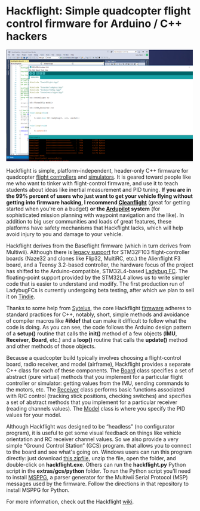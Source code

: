 # Hackflight: Simple quadcopter flight control firmware for Arduino / C++ hackers

<img src="hackflight.png" width=500>

Hackflight is simple, platform-independent, header-only C++ firmware for quadcopter 
[flight controllers](http://diydrones.com/profiles/blogs/flight-of-the-ladybug)
and [simulators](https://github.com/simondlevy/HackflightSim).  It
is geared toward people like me who want to tinker with flight-control
firmware, and use it to teach students about ideas like inertial measurement
and PID tuning.  <b>If you are in the 99% percent of users who just want to get
your vehicle flying without getting into firmware hacking, I recommend
[Cleanflight](http://cleanflight.com/)</b> (great for getting started when
you're on a budget) <b>or the
[Ardupilot](http://copter.ardupilot.org) system</b> (for
sophisticated mission planning with waypoint navigation and the like).  In
addition to big user communities and loads of great features, these platforms
have safety mechanisms that Hackflight lacks, which will help avoid injury to
you and damage to your vehicle.

Hackflight derives from the Baseflight firmware (which in turn derives from
Multiwii).  Although there is [legacy
support](https://github.com/simondlevy/hackflight/tree/master/extras/legacy) for
STM32F103 flight-controller boards (Naze32 and clones like Flip32, MultiRC,
etc.) the Alienflight F3 board, and a Teensy 3.2-based controller, 
the hardware focus of the project has shifted to the Arduino-compatible,
STM32L4-based [Ladybug FC](http://diydrones.com/profiles/blogs/flight-of-the-ladybug).
The floating-point support provided by the STM32L4 allows us to write simpler code
that is easier to understand and modify.  The first production run of
LadybugFCs is currently undergoing beta testing, after which we plan to sell it
on <a href="https://www.tindie.com/">Tindie</a>.

Thanks to some help from [Sytelus](https://github.com/sytelus), the core
Hackflight
[firmware](https://github.com/simondlevy/hackflight/tree/master/src)
adheres to standard practices for C++, notably, short, simple methods and
avoidance of compiler macros like <b>#ifdef</b> that can make it difficult to
follow what the code is doing.  As you can see, the code follows the Arduino
design pattern of a <b>setup()</b> routine that calls the <b>init()</b> method
of a few objects (<b>IMU</b>, <b>Receiver</b>, <b>Board</b>, etc.) and a
<b>loop()</b> routine that calls the <b>update()</b> method and other methods
of those objects.  

Because a quadcopter build typically involves choosing a flight-control board, 
radio receiver, and model (airframe), Hackflight provides a separate C++ class for
each of these components.  The
[Board](https://github.com/simondlevy/Hackflight/blob/master/src/board.hpp)
class specifies a set of abstract (pure virtual) methods that you implement
for a particular flight controller or simulator: getting values from the IMU,
sending commands to the motors, etc.  The
[Receiver](https://github.com/simondlevy/Hackflight/blob/master/src/receiver.hpp)
class performs basic functions associated with R/C control (tracking stick positions,
checking switches) and specifies a set of abstract methods that you implement for
a particular receiver (reading channels values).  The
[Model](https://github.com/simondlevy/Hackflight/blob/master/src/model.hpp)
class is where you specify the PID values for your model.

Although Hackflight was designed to be &ldquo;headless&rdquo; (no configurator program),
it is useful to get some visual feedback on things like vehicle orientation and RC receiver
channel values.  So we also provide a very simple &ldquo;Ground Control Station&rdquo; (GCS) program.
that allows you to connect to the board and see what's going on. Windows users
can run this program directly: just download [this zipfile](http://home.wlu.edu/~levys/hackflight-gcs.zip),
unzip the file, open the folder, and double-click on <b>hackflight.exe</b>.
Others can run the <b>hackflight.py</b> Python script in the
<b>extras/gcs/python</b> folder.  To run the Python script you'll
need to install [MSPPG](https://github.com/simondlevy/hackflight/tree/master/extras/parser), a
parser generator for the Multiwii Serial Protocol (MSP) messages used by the
firmware. Follow the directions in that repository to install MSPPG for Python.

For more information, check out the Hackflight [wiki](https://github.com/simondlevy/Hackflight/wiki).
